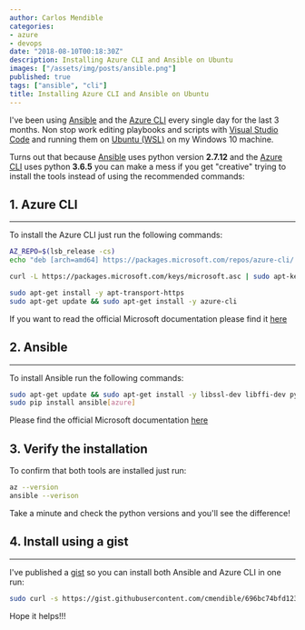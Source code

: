 ```yaml
---
author: Carlos Mendible
categories:
- azure
- devops
date: "2018-08-10T00:18:30Z"
description: Installing Azure CLI and Ansible on Ubuntu
images: ["/assets/img/posts/ansible.png"]
published: true
tags: ["ansible", "cli"]
title: Installing Azure CLI and Ansible on Ubuntu
---
```


I've been using [Ansible](https://www.ansible.com/) and the [Azure CLI](https://docs.microsoft.com/en-us/cli/azure/?view=azure-cli-latest) every single day for the last 3 months. Non stop work editing playbooks and scripts with [Visual Studio Code](https://code.visualstudio.com/) and running them on [Ubuntu (WSL)](https://docs.microsoft.com/en-us/windows/wsl/install-win10) on my Windows 10 machine.

Turns out that because [Ansible](https://www.ansible.com/) uses python version **2.7.12** and the [Azure CLI](https://docs.microsoft.com/en-us/cli/azure/?view=azure-cli-latest) uses python **3.6.5** you can make a mess if you get "creative" trying to install the tools instead of using the recommended commands:

## 1. Azure CLI
---

To install the Azure CLI just run the following commands:

``` bash
AZ_REPO=$(lsb_release -cs)
echo "deb [arch=amd64] https://packages.microsoft.com/repos/azure-cli/ $AZ_REPO main" | sudo tee /etc/apt/sources.list.d/azure-cli.list

curl -L https://packages.microsoft.com/keys/microsoft.asc | sudo apt-key add -

sudo apt-get install -y apt-transport-https
sudo apt-get update && sudo apt-get install -y azure-cli
```

If you want to read the official Microsoft documentation please find it [here](https://docs.microsoft.com/en-us/cli/azure/install-azure-cli-apt?view=azure-cli-latest)

## 2. Ansible
---

To install Ansible run the following commands:

``` bash
sudo apt-get update && sudo apt-get install -y libssl-dev libffi-dev python-dev python-pip
sudo pip install ansible[azure]
```

Please find the official Microsoft documentation [here](https://docs.microsoft.com/en-us/azure/virtual-machines/linux/ansible-install-configure#ubuntu1604-lts)

## 3. Verify the installation

To confirm that both tools are installed just run:

``` bash
az --version
ansible --verison
```

Take a minute and check the python versions and you'll see the difference!

## 4. Install using a gist
---

I've published a [gist](https://gist.github.com/cmendible/696bc74bfd123924bd255834aeedb340#file-azure_cli_ansible_install-sh) so you can install both Ansible and Azure CLI in one run:

``` bash
sudo curl -s https://gist.githubusercontent.com/cmendible/696bc74bfd123924bd255834aeedb340/raw/a3fd95f7cf6556292a04ee289ae05769f83caa40/azure_cli_ansible_install.sh | bash
```

Hope it helps!!!